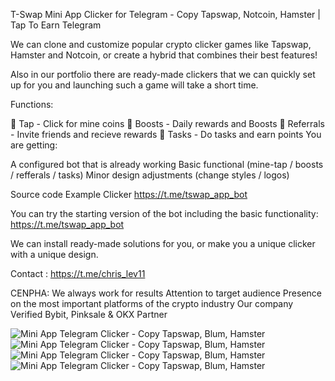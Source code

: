 T-Swap Mini App Clicker for Telegram - Copy Tapswap, Notcoin, Hamster | Tap To Earn Telegram

We can clone and customize popular crypto clicker games like Tapswap, Hamster and Notcoin, or create a hybrid that combines their best features!

Also in our portfolio there are ready-made clickers that we can quickly set up for you and launching such a game will take a short time.


Functions:

🤘 Tap - Click for mine coins 
🚀 Boosts - Daily rewards and Boosts 
🤝 Referrals - Invite friends and recieve rewards 
📝 Tasks - Do tasks and earn points You are getting:

A configured bot that is already working Basic functional (mine-tap / boosts / refferals / tasks) Minor design adjustments (change styles / logos) 

Source code Example Clicker https://t.me/tswap_app_bot

You can try the starting version of the bot including the basic functionality: https://t.me/tswap_app_bot

We can install ready-made solutions for you, or make you a unique clicker with a unique design. 

Contact : https://t.me/chris_lev11

CENPHA: We always work for results Attention to target audience Presence on the most important platforms of the crypto industry Our company Verified Bybit, Pinksale & OKX Partner

<img src="https://i.imgur.com/fap4AYg.jpg" alt="Mini App Telegram Clicker - Copy Tapswap, Blum, Hamster" data-canonical-src="https://i.imgur.com/fap4AYg.jpg" style="max-width: 100%;">
<img src="https://i.imgur.com/KsWrb20.jpg" alt="Mini App Telegram Clicker - Copy Tapswap, Blum, Hamster" data-canonical-src="https://i.imgur.com/KsWrb20.jpg" style="max-width: 100%;">
<img src="https://i.imgur.com/fap4AYg.jpg" alt="Mini App Telegram Clicker - Copy Tapswap, Blum, Hamster" data-canonical-src="https://i.imgur.com/fap4AYg.jpg" style="max-width: 100%;">
<img src="https://i.imgur.com/9rdxCpU.jpg" alt="Mini App Telegram Clicker - Copy Tapswap, Blum, Hamster" data-canonical-src="https://i.imgur.com/fap4AYg.jpg" style="max-width: 100%;">
